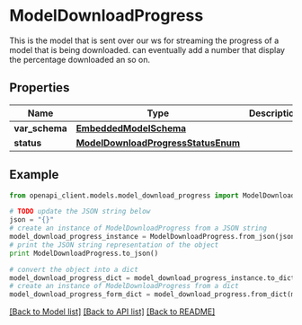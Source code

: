# ModelDownloadProgress

This is the model that is sent over our ws for streaming the progress of a model that is being downloaded.  can eventually add a number that display the percentage downloaded an so on.

## Properties
Name | Type | Description | Notes
------------ | ------------- | ------------- | -------------
**var_schema** | [**EmbeddedModelSchema**](EmbeddedModelSchema.md) |  | [optional] 
**status** | [**ModelDownloadProgressStatusEnum**](ModelDownloadProgressStatusEnum.md) |  | [optional] 

## Example

```python
from openapi_client.models.model_download_progress import ModelDownloadProgress

# TODO update the JSON string below
json = "{}"
# create an instance of ModelDownloadProgress from a JSON string
model_download_progress_instance = ModelDownloadProgress.from_json(json)
# print the JSON string representation of the object
print ModelDownloadProgress.to_json()

# convert the object into a dict
model_download_progress_dict = model_download_progress_instance.to_dict()
# create an instance of ModelDownloadProgress from a dict
model_download_progress_form_dict = model_download_progress.from_dict(model_download_progress_dict)
```
[[Back to Model list]](../README.md#documentation-for-models) [[Back to API list]](../README.md#documentation-for-api-endpoints) [[Back to README]](../README.md)


